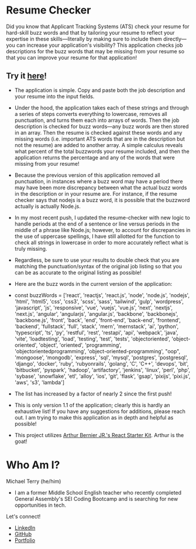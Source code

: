 # Resume Checker

Did you know that Applicant Tracking Systems (ATS) check your resume for hard-skill buzz words and that by tailoring your resume to reflect your expertise in these skills—literally by making sure to include them directly—you can increase your application's visibility? This application checks job descriptions for the buzz words that may be missing from your resume so that you can improve your resume for that application! 

## Try it [here](https://ats-resume-checker.mjterry.me/)!

- The application is simple. Copy and paste both the job description and your resume into the input fields.
- Under the hood, the application takes each of these strings and through a series of steps converts everything to lowercase, removes all punctuation, and turns them each into arrays of words. Then the job description is checked for buzz words—any buzz words are then stored in an array. Then the resume is checked against these words and any missing words (i.e. important ATS words that are in the description but not the resume) are added to another array. A simple calculus reveals what percent of the total buzzwords your resume included, and then the application returns the percentage and any of the words that were missing from your resume!

- Because the previous version of this application removed all punctuation, in instances where a buzz word may have a period there may have been more discrepancy between what the actual buzz words in the description or in your resume are. For instance, if the resume checker says that nodejs is a buzz word, it is possible that the buzzword actually is actually Node.js.

- In my most recent push, I updated the resume-checker with new logic to handle periods at the end of a sentence or line versus periods in the middle of a phrase like Node.js; however, to account for discrepancies in the use of uppercase spellings, I have still allotted for the function to check all strings in lowercase in order to more accurately reflect what is truly missing. 

- Regardless, be sure to use your results to double check that you are matching the punctuation/syntax of the original job listing so that you can be as accurate to the original listing as possible!

- Here are the buzz words in the current version of the application:
- const buzzWords = ['react', 'reactjs', 'react.js', 'node', 'node.js', 'nodejs', 'html', 'html5', 'css', 'css3', 'scss', 'sass', 'tailwind', 'gulp', 'wordpress', 'javascript', 'js', 'responsive', 'vue', 'vuejs', 'vue.js', 'next', 'nextjs', 'next.js', 'angular', 'angularjs', 'angular.js', 'backbone', 'backbonejs', 'backbone.js', 'front', 'back', 'end', 'front-end', 'back-end', 'frontend', 'backend', 'fullstack', 'full', 'stack', 'mern', 'mernstack', 'ai', 'python', 'typescript', 'ts', 'py', 'restful', 'rest', 'restapi', 'api', 'webpack', 'java', 'vite', 'loadtesting', 'load', 'testing', 'test', 'tests', 'objectoriented', 'object-oriented', 'object', 'oriented', 'programming', 'objectorientedprogramming', 'object-oriented-programming', "oop", 'mongoose', 'mongodb', 'express', 'sql', 'mysql', 'postgres', 'postgresql', 'django', 'docker', 'ruby', 'rubyonrails', 'golang', 'C', 'C++', 'devops', 'bit', 'bitbucket', 'pyspark', 'hadoop', 'artifactory', 'jenkins', 'linux', 'perl', 'php', 'sybase', 'snowflake', 'etl', 'alloy', 'ios', 'git', 'flask', 'gsap', 'pixijs', 'pixi.js', 'aws', 's3', 'lambda']

- The list has increased by a factor of nearly 2 since the first push!

- This is only version 1.1 of the application; clearly this is hardly an exhaustive list! If you have any suggestions for additions, please reach out. I am trying to make this application as in depth and helpful as possible!

- This project utilizes [Arthur Bernier JR.'s React Starter Kit](https://www.npmjs.com/package/big-poppa-code-react-starter-kit?activeTab=code). Arthur is the goat!

# Who Am I?
Michael Terry (he/him)
- I am a former Middle School English teacher who recently completed General Assembly's SEI Coding Bootcamp and is searching for new opportunities in tech.

Let's connect!
- [LinkedIn](https://portfolio-mjterry.netlify.app/)
- [GitHub](https://github.com/m-j-terry)
- [Portfolio](https://www.linkedin.com/in/michaeljterry/) 

